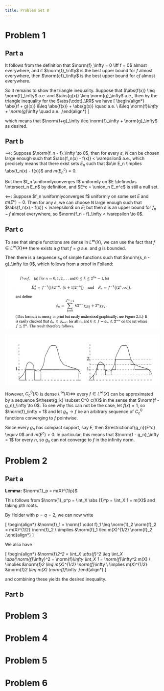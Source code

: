 ```yaml
---
title: Problem Set 8
---
```


# Problem 1

## Part a

It follows from the definition that $\norm{f}_\infty = 0 \iff f = 0$ almost everywhere, and if $\norm{f}_\infty$ is the best upper bound for $f$ almost everywhere, then $\norm{cf}_\infty$ is the best upper bound for $cf$ almost everywhere. 

So it remains to show the triangle inequality. Suppose that $\abs{f(x)} \leq \norm{f}_\infty$ a.e. and $\abs{g(x)} \keq \norm{g}_\infty$ a.e., then by the triangle inequality for the $\abs{\cdot}_\RR$ we have
\[
\begin{align*}
\abs{(f + g)(x)} &\leq \abs{f(x)} + \abs{g(x)} \quad a.e. \\
&\leq \norm{f}_\infty + \norm{g}_\infty \quad a.e.
,\end{align*}
\]

which means that $\norm{f+g}_\infty \leq \norm{f}_\infty + \norm{g}_\infty$ as desired.

## Part b

$\implies$: Suppose $\norm{f_n - f}_\infty \to 0$, then for every $\varepsilon$, $N$ can be chosen large enough such that $\abs{f_n(x) - f(x)} < \varepsilon$ a.e., which precisely means that there exist sets $E_n$ such that $x\in E_n \implies \abs{f_n(x) - f(x)}$ and $m(E_n^c) = 0$. 

But then $f_n \uniformlyconverges f$ uniformly on $E \definedas \intersect_n E_n$ by definition, and $E^c = \union_n E_n^c$ is still a null set.

$\impliedby$: Suppose $f_n \uniformlyconverges f$ uniformly on some set $E$ and $m(E^c) = 0$. Then for any $\varepsilon$, we can choose $N$ large enough such that $\abs{f_n(x) - f(x)} < \varepsilon$ on $E$; but then $\varepsilon$ is an upper bound for $f_n - f$ almost everywhere, so $\norm{f_n - f}_\infty < \varepsilon \to 0$.

## Part c

To see that simple functions are dense in $L^\infty(X)$, we can use the fact that $f\in L^\infty(X) \iff$ there exists a $g$ that $f=g$ a.e. and $g$ is bounded. 

Then there is a sequence $s_n$ of simple functions such that $\norm{s_n - g}_\infty \to 0$, which follows from a proof in Folland:

![](2019-11-20-22-52-43.png)

![](2019-11-20-22-52-04.png)

However, $C^0_c(X)$ is dense $L^\infty(X) \iff$ every $f \in L^\infty(X)$ can be approximated by a sequence $\theset{g_k} \subset C^0_c(X)$ in the sense that $\norm{f - g_n}_\infty \to 0$. To see why this can not be the case, let $f(x) = 1$, so $\norm{f}_\infty = 1$ and let $g_n \to f$ be an arbitrary sequence of $C^0_c$ functions converging to $f$ pointwise. 

Since every $g_n$ has compact support, say $E$, then $\restrictionof{g_n}{E^c} \equiv 0$ and $m(E^c) > 0$. In particular, this means that $\norm{f - g_n}_\infty = 1$ for every $n$, so $g_n$ can not converge to $f$ in the infinity norm.

# Problem 2

## Part a

**Lemma:** $\norm{1}_p = m(X)^{1/p}$

This follows from $\norm{1}_p^p = \int_X \abs {1}^p = \int_X 1 = m(X)$ and taking $p$th roots.


By Holder with $p=q=2$, we can now write

\[
\begin{align*}
&\norm{f}_1 = \norm{1 \cdot f}_1 \leq \norm{1}_2 \norm{f}_2 = m(X)^{1/2} \norm{f}_2 \\
\implies &\norm{f}_1 \leq m(X)^{1/2} \norm{f}_2
.\end{align*}
\]

We also have 

\[
\begin{align*}
&\norm{f}_2^2 = \int_X \abs{f}^2 \leq \int_X \abs{\norm{f}_\infty}^2 = \norm{f}_\infty \int_X 1 = \norm{f}_\infty^2 m(X) \\
\implies &\norm{f}_2 \leq m(X)^{1/2} \norm{f}_\infty \\
\implies m(X)^{1/2} &\norm{f}_2 \leq m(X) \norm{f}_\infty
,\end{align*}
\]

and combining these yields the desired inequality.

## Part b

# Problem 3

# Problem 4

# Problem 5

# Problem 6
